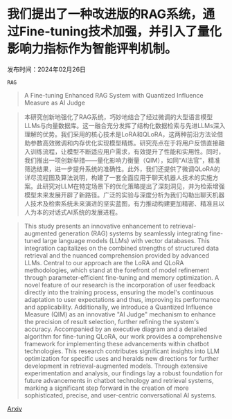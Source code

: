 # 我们提出了一种改进版的RAG系统，通过Fine-tuning技术加强，并引入了量化影响力指标作为智能评判机制。

发布时间：2024年02月26日

`RAG`

> A Fine-tuning Enhanced RAG System with Quantized Influence Measure as AI Judge

> 本研究创新地强化了RAG系统，巧妙地结合了经过微调的大型语言模型LLMs与向量数据库。这一融合充分发挥了结构化数据检索与先进LLMs深入理解的优势。我们采用的核心技术是LoRA和QLoRA，这两种前沿方法论借助参数高效微调和内存优化实现模型精炼。研究亮点在于将用户反馈直接融入训练流程，让模型不断适应用户需求，有效提升了性能和实用性。同时，我们推出一项创新举措——量化影响力衡量（QIM），如同“AI法官”，精准筛选结果，进一步提升系统的准确性。此外，我们还提供了微调QLoRA的详尽流程图及算法说明，构建了一套全面应用于聊天机器人技术的实施方案。此研究对LLM在特定场景下的优化策略提出了深刻洞见，并为检索增强模型未来发展开辟了新路径。广泛的实验与深度分析为我们勾勒出聊天机器人技术及检索系统未来演进的坚实蓝图，有力推动构建更加精密、精准且以人为本的对话式AI系统的发展进程。

> This study presents an innovative enhancement to retrieval-augmented generation (RAG) systems by seamlessly integrating fine-tuned large language models (LLMs) with vector databases. This integration capitalizes on the combined strengths of structured data retrieval and the nuanced comprehension provided by advanced LLMs. Central to our approach are the LoRA and QLoRA methodologies, which stand at the forefront of model refinement through parameter-efficient fine-tuning and memory optimization. A novel feature of our research is the incorporation of user feedback directly into the training process, ensuring the model's continuous adaptation to user expectations and thus, improving its performance and applicability. Additionally, we introduce a Quantized Influence Measure (QIM) as an innovative "AI Judge" mechanism to enhance the precision of result selection, further refining the system's accuracy. Accompanied by an executive diagram and a detailed algorithm for fine-tuning QLoRA, our work provides a comprehensive framework for implementing these advancements within chatbot technologies. This research contributes significant insights into LLM optimization for specific uses and heralds new directions for further development in retrieval-augmented models. Through extensive experimentation and analysis, our findings lay a robust foundation for future advancements in chatbot technology and retrieval systems, marking a significant step forward in the creation of more sophisticated, precise, and user-centric conversational AI systems.

[Arxiv](https://arxiv.org/abs/2402.17081)
